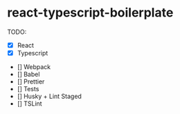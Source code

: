 # react-typescript-boilerplate

TODO:

- [x] React
- [x] Typescript
- [] Webpack
- [] Babel
- [] Prettier
- [] Tests
- [] Husky + Lint Staged
- [] TSLint
